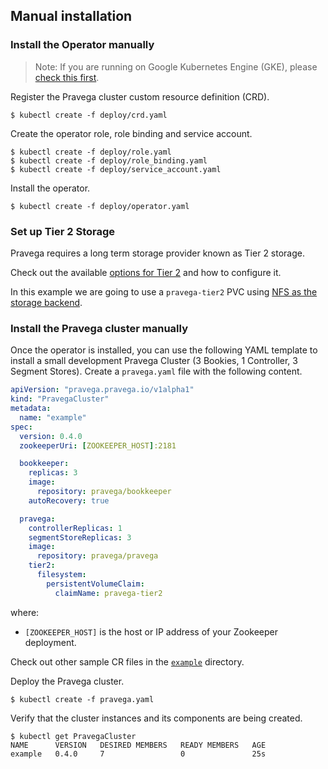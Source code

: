 ## Manual installation

### Install the Operator manually

> Note: If you are running on Google Kubernetes Engine (GKE), please [check this first](#installation-on-google-kubernetes-engine).

Register the Pravega cluster custom resource definition (CRD).

```
$ kubectl create -f deploy/crd.yaml
```

Create the operator role, role binding and service account.

```
$ kubectl create -f deploy/role.yaml
$ kubectl create -f deploy/role_binding.yaml
$ kubectl create -f deploy/service_account.yaml
```

Install the operator.

```
$ kubectl create -f deploy/operator.yaml
```

### Set up Tier 2 Storage

Pravega requires a long term storage provider known as Tier 2 storage.

Check out the available [options for Tier 2](tier2.md) and how to configure it.

In this example we are going to use a `pravega-tier2` PVC using [NFS as the storage backend](tier2.md#use-nfs-as-tier-2). 

### Install the Pravega cluster manually

Once the operator is installed, you can use the following YAML template to install a small development Pravega Cluster (3 Bookies, 1 Controller, 3 Segment Stores). Create a `pravega.yaml` file with the following content.

```yaml
apiVersion: "pravega.pravega.io/v1alpha1"
kind: "PravegaCluster"
metadata:
  name: "example"
spec:
  version: 0.4.0
  zookeeperUri: [ZOOKEEPER_HOST]:2181

  bookkeeper:
    replicas: 3
    image:
      repository: pravega/bookkeeper
    autoRecovery: true

  pravega:
    controllerReplicas: 1
    segmentStoreReplicas: 3
    image:
      repository: pravega/pravega
    tier2:
      filesystem:
        persistentVolumeClaim:
          claimName: pravega-tier2
```

where:

- `[ZOOKEEPER_HOST]` is the host or IP address of your Zookeeper deployment.

Check out other sample CR files in the [`example`](../example) directory.

Deploy the Pravega cluster.

```
$ kubectl create -f pravega.yaml
```

Verify that the cluster instances and its components are being created.

```
$ kubectl get PravegaCluster
NAME      VERSION   DESIRED MEMBERS   READY MEMBERS   AGE
example   0.4.0     7                 0               25s
```
